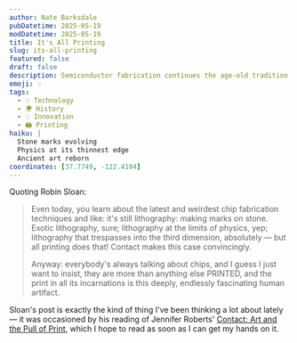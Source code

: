 ```yaml
---
author: Nate Barksdale
pubDatetime: 2025-05-19
modDatetime: 2025-05-19
title: It's All Printing
slug: its-all-printing
featured: false
draft: false
description: Semiconductor fabrication continues the age-old tradition of lithography at the bleeding edge of physics
emoji: 💡
tags:
  - 💡 Technology
  - 🌍 History
  - 💡 Innovation
  - 🖨️ Printing
haiku: |
  Stone marks evolving
  Physics at its thinnest edge
  Ancient art reborn
coordinates: [37.7749, -122.4194]
---
```


Quoting Robin Sloan:

> Even today, you learn about the latest and weirdest chip fabrication techniques and like: it's still lithography: making marks on stone. Exotic lithography, sure; lithography at the limits of physics, yep; lithography that trespasses into the third dimension, absolutely — but all printing does that! Contact makes this case convincingly.
>
> Anyway: everybody's always talking about chips, and I guess I just want to insist, they are more than anything else PRINTED, and the print in all its incarnations is this deeply, endlessly fascinating human artifact.

Sloan's post is exactly the kind of thing I've been thinking a lot about lately — it was occasioned by his reading of Jennifer Roberts' [Contact: Art and the Pull of Print](https://bookshop.org/p/books/contact-art-and-the-pull-of-print-jennifer-l-roberts/20090675?ean=9780691255859&next=t&utm_source=Robin_Sloan_sent_me), which I hope to read as soon as I can get my hands on it.
